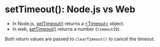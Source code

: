 # setTimeout(): Node.js vs Web

- In Node.js, [setTimeout()](https://nodejs.org/dist/latest-v18.x/docs/api/timers.html#settimeoutcallback-delay-args) returns a [\<Timeout\>](https://nodejs.org/dist/latest-v18.x/docs/api/timers.html#class-timeout) object.
- In web, [setTimeout()](https://developer.mozilla.org/en-US/docs/Web/API/setTimeout) returns a number (`timeoutID`).

Both return values are passed to `clearTimeout()` to cancel the timeout.
